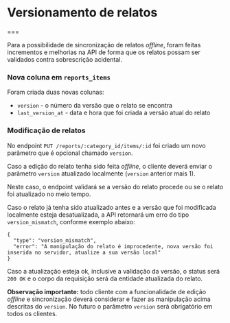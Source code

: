 # Versionamento de relatos
===

Para a possibilidade de sincronização de relatos _offline_, foram feitas incrementos e melhorias na API de forma que os relatos possam ser validados contra sobrescrição acidental.

### Nova coluna em `reports_items`

Foram criada duas novas colunas:

* `version` - o número da versão que o relato se encontra
* `last_version_at` - data e hora que foi criada a versão atual do relato

### Modificação de relatos

No endpoint `PUT /reports/:category_id/items/:id` foi criado um novo parâmetro que é opcional chamado `version`.

Caso a edição do relato tenha sido feita _offline_, o cliente deverá enviar o parâmetro `version` atualizado localmente (`version` anterior mais 1).

Neste caso, o endpoint validará se a versão do relato procede ou se o relato foi atualizado no meio tempo.

Caso o relato já tenha sido atualizado antes e a versão que foi modificada localmente esteja desatualizada, a API retornará um erro do tipo `version_mismatch`, conforme exemplo abaixo:

    {
      "type": "version_mismatch",
      "error": "A manipulação do relato é improcedente, nova versão foi inserida no servidor, atualize a sua versão local"
    }
    
Caso a atualização esteja ok, inclusive a validação da versão, o status será `200 OK` e o corpo da requisição será da entidade atualizada do relato.

**Observação importante:** todo cliente com a funcionalidade de edição _offline_ e sincronização deverá considerar e fazer as manipulação acima descritas do `version`. No futuro o parâmetro `version` será obrigatório em todos os clientes.
